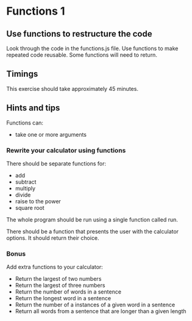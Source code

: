 # Functions 1

## Use functions to restructure the code

Look through the code in the functions.js file. Use functions to make repeated code reusable. Some functions will need to return.

## Timings

This exercise should take approximately 45 minutes.

## Hints and tips

Functions can:

* take one or more arguments

### Rewrite your calculator using functions

There should be separate functions for:

* add
* subtract
* multiply
* divide
* raise to the power
* square root

The whole program should be run using a single function called run.

There should be a function that presents the user with the calculator options. It should return their choice.

### Bonus

Add extra functions to your calculator:

* Return the largest of two numbers
* Return the largest of three numbers
* Return the number of words in a sentence
* Return the longest word in a sentence
* Return the number of a instances of a given word in a sentence
* Return all words from a sentence that are longer than a given length







